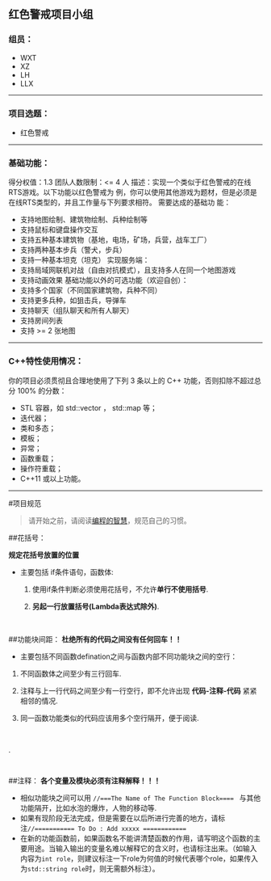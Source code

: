 ## 红色警戒项目小组

### 组员：

- WXT
- XZ
- LH
- LLX

-----------

### 项目选题：

- 红色警戒

---
### 基础功能：
得分权值：1.3 团队⼈数限制：<= 4 人 描述：实现一个类似于红色警戒的在线RTS游戏。以下功能以红色警戒为
例，你可以使用其他游戏为题材，但是必须是在线RTS类型的，并且工作量与下列要求相符。 需要达成的基础功
能：
- 支持地图绘制、建筑物绘制、兵种绘制等
- 支持⿏标和键盘操作交互
- 支持五种基本建筑物（基地，电场，矿场，兵营，战车工厂）
- 支持两种基本步兵（警犬，步兵）
- 支持⼀种基本坦克（坦克）
实现服务端：
- 支持局域网联机对战（自由对抗模式），且支持多人在同一个地图游戏
- 支持动画效果
基础功能以外的可选功能（欢迎自创）：
- 支持多个国家（不同国家建筑物，兵种不同）
- 支持更多兵种，如狙击兵，导弹车
- 支持聊天（组队聊天和所有人聊天）
- 支持房间列表
- 支持 >= 2 张地图
---
### C++特性使用情况：
你的项⽬必须贯彻且合理地使⽤了下列 3 条以上的 C++ 功能，否则扣除不超过总分 100% 的分数：
- STL 容器，如 std::vector ， std::map 等；
- 迭代器；
- 类和多态；
- 模板；
- 异常；
- 函数重载；
- 操作符重载；
- C++11 或以上功能。

---
#项目规范
>  请开始之前，请阅读[编程的智慧](http://www.yinwang.org/blog-cn/2015/11/21/programming-philosophy)，规范自己的习惯。

##花括号：

**规定花括号放置的位置**

- 主要包括 if条件语句，函数体:  
  1. 使用if条件判断必须使用花括号，不允许**单行不使用括号**.

  2. **另起一行放置括号(Lambda表达式除外)**.

     ​

##功能块间距：
**杜绝所有的代码之间没有任何回车！！** 
​     
-  主要包括不同函数defination之间与函数内部不同功能块之间的空行： 

  1. 不同函数体之间至少有三行回车.

  2. 注释与上一行代码之间至少有一行空行，即不允许出现 **代码-注释-代码** 紧紧相邻的情况.

  3. 同一函数功能类似的代码应该用多个空行隔开，便于阅读.

     ​

.

    ​

##注释：
**各个变量及模块必须有注释解释！！！**  

- 相似功能块之间可以用 `//===The Name of The Function Block==== ` 与其他功能隔开，比如水泡的爆炸，人物的移动等.
- 如果有现阶段无法完成，但是需要在以后所进行完善的地方，请标注`//=========== To Do : Add xxxxx ============`
- 在新的功能函数前，如果函数名不能讲清楚函数的作用，请写明这个函数的主要用途。当输入输出的变量名难以解释它的含义时，也请标注出来。（如输入内容为`int role`，则建议标注一下role为何值的时候代表哪个role，如果传入为`std::string role`时，则无需额外标注）。

